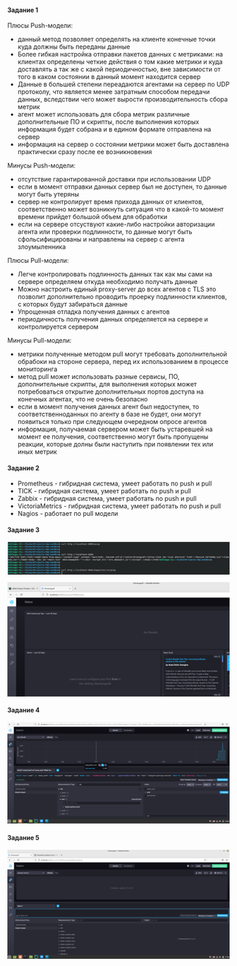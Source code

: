 #### Задание 1
Плюсы Push-модели:
- данный метод позволяет определять на клиенте конечные точки куда должны быть переданы данные
- Более гибкая настройка отправки пакетов данных с  метриками: на клиентах определены четкие действия о том какие метрики и куда доставлять а так же с какой периодичностью, вне зависимости от того в каком состоянии в данный момент находится сервер
- Данные в большей степени переадаются агентами на сервер по UDP протоколу, что является менее затратным способом передачи данных, вследствии чего может вырости производительность сбора метрик
- агент может использовать для сбора метрик различные дополнительные ПО и скрипты, после выполнения которых информация будет собрана и в едином формате отправлена на сервер 
- информация на сервер о состоянии метрики может быть доставлена практически сразу после ее возникновения

Минусы Push-модели:
- отсутствие гарантированной доставки при использовании UDP
- если в момент отправки данных сервер был не доступен, то данные могут быть утеряны
- сервер не контролирует время прихода данных от клиентов, соответственно может возникнуть ситуация что в какой-то момент времени прийдет большой объем для обработки
- если на сервере отсуствуют какие-либо настройки авторизации агента или проверки подлинности, то данные могут быть сфольсифицированы и направлены на сервер с агента злоумыленника

Плюсы Pull-модели:
- Легче контролировать подлинность данных так как мы сами на сервере определяем откуда необходимо получать данные
- Можно настроить единый proxy-server до всех агентов с TLS это позволит дополнительно проводить проерку подлинности клиентов, с которых будут забираться данные
- Упрощенная отладка получения данных с агентов 
- периодичность получения данных определяется на сервере и контролируется сервером

Минусы Pull-модели:
- метрики полученные методом pull могут требовать дополнительной обрабоки на стороне сервера, перед их использованием в процессе мониторинга
- метод pull может использовать разные сервисы, ПО, дополнительные скрипты, для выполнения которых может потребоваться открытие дополнительных портов доступа на конечных агентах, что не очень безопасно
- если в момент получения данных агент был недоступен, то соответственноданных по агенту в базе не будет, они могут появиться только при следующем очередном опросе агентов
- информация, получаемая сервером может быть устаревшей на момент ее получения, соответственно могут быть пропущены реакции, которые долны были наступить при появлении тех или иных метрик

#### Задание 2

- Prometheus - гибридная система, умеет работать по push и pull
- TICK - гибридная система, умеет работать по push и pull
- Zabbix - гибридная система, умеет работать по push и pull
- VictoriaMetrics - гибридная система, умеет работать по push и pull
- Nagios - работает по pull модели

#### Задание 3
![](img/img_3_1.png)

![](img/img_3_2.png)
#### Задание 4
![](img/img_4_1.PNG)
#### Задание 5
![](img/img_5_1.PNG)